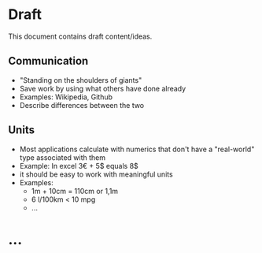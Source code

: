 # Draft

This document contains draft content/ideas.

## Communication

- "Standing on the shoulders of giants"
- Save work by using what others have done already
- Examples: Wikipedia, Github
- Describe differences between the two

## Units 

- Most applications calculate with numerics that don't have a "real-world" type associated with them
- Example: In excel 3€ + 5$ equals 8$
- it should be easy to work with meaningful units
- Examples: 
  - 1m + 10cm = 110cm or 1,1m
  - 6 l/100km < 10 mpg
  - ...
  
# ...
